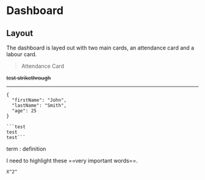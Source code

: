 # Dashboard

## Layout

The dashboard is layed out with two main cards, an attendance card and a labour card.

> Attendance Card


~~test strikethrough~~

---

```
{
  "firstName": "John",
  "lastName": "Smith",
  "age": 25
}
```

    ```test
    test
    test```


term
: definition


I need to highlight these ==very important words==.

    X^2^


[^1]: This is the footnote.